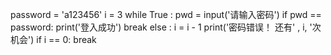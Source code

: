 password = 'a123456'
i = 3 
while True :
	pwd = input('请输入密码')
	if pwd == password:
		print('登入成功')
		break
	else :
		i = i - 1
		print('密码错误！ 还有' , i, '次机会')
		if i == 0:
			break
